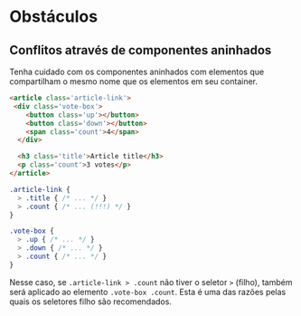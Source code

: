 # Obstáculos

## Conflitos através de componentes aninhados
Tenha cuidado com os componentes aninhados com elementos que compartilham o mesmo nome que os elementos em seu container.

```html
<article class='article-link'>
 <div class='vote-box'>
    <button class='up'></button>
    <button class='down'></button>
    <span class='count'>4</span>
  </div>

  <h3 class='title'>Article title</h3>
  <p class='count'>3 votes</p>
</article>
```

```scss
.article-link {
  > .title { /* ... */ }
  > .count { /* ... (!!!) */ }
}

.vote-box {
  > .up { /* ... */ }
  > .down { /* ... */ }
  > .count { /* ... */ }
}
```

Nesse caso, se `.article-link > .count` não tiver o seletor `>` (filho), também será aplicado ao elemento `.vote-box .count`. Esta é uma das razões pelas quais os seletores filho são recomendados.
